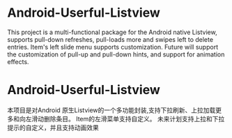 # Android-Userful-Listview
This project is a multi-functional package for the Android native Listview, supports pull-down refreshes, pull-loads more and swipes left to delete entries.
Item's left slide menu supports customization.
Future will support the customization of pull-up and pull-down hints, and support for animation effects.

# Android-Userful-Listview
本项目是对Android 原生Listview的一个多功能封装,支持下拉刷新、上拉加载更多和向左滑动删除条目。
Item的左滑菜单支持自定义。
未来计划支持上拉和下拉提示的自定义，并且支持动画效果

